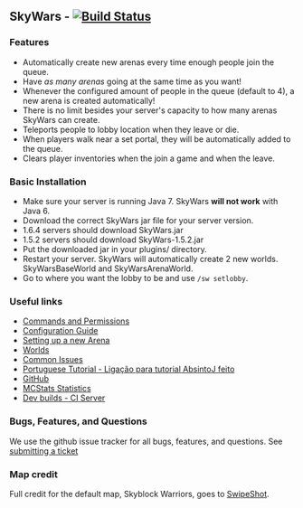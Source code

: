 SkyWars - [![Build Status](https://travis-ci.org/SkyWars/SkyWars.png?branch=master)](https://travis-ci.org/SkyWars/SkyWars)
---
### Features
* Automatically create new arenas every time enough people join the queue.
* Have *as many arenas* going at the same time as you want!
 * Whenever the configured amount of people in the queue (default to 4), a new arena is created automatically!
 * There is no limit besides your server's capacity to how many arenas SkyWars can create.
* Teleports people to lobby location when they leave or die.
* When players walk near a set portal, they will be automatically added to the queue.
* Clears player inventories when the join a game and when the leave.

### Basic Installation
* Make sure your server is running Java 7. SkyWars **will not work** with Java 6.
* Download the correct SkyWars jar file for your server version.
 * 1.6.4 servers should download SkyWars.jar
 * 1.5.2 servers should download SkyWars-1.5.2.jar
* Put the downloaded jar in your plugins/ directory.
* Restart your server. SkyWars will automatically create 2 new worlds. SkyWarsBaseWorld and SkyWarsArenaWorld.
* Go to where you want the lobby to be and use `/sw setlobby`.

### Useful links
* [Commands and Permissions](https://github.com/SkyWars/SkyWars/wiki/Commands-and-Permissions)
* [Configuration Guide](https://github.com/SkyWars/SkyWars/wiki/Configuration)
* [Setting up a new Arena](https://github.com/SkyWars/SkyWars/wiki/Setting-up-a-new-arena)
* [Worlds](https://github.com/SkyWars/SkyWars/wiki/Worlds)
* [Common Issues](https://github.com/SkyWars/SkyWars/wiki/Common-Issues)
* [Portuguese Tutorial - Ligação para tutorial AbsintoJ feito](http://www.youtube.com/watch?v=hYTq39Iomz0)
* [GitHub](https://github.com/SkyWars/SkyWars)
* [MCStats Statistics](http://mcstats.org/plugin/SkyWars)
* [Dev builds - CI Server](http://ci.aemservers.net/job/SkyWars)

### Bugs, Features, and Questions
We use the github issue tracker for all bugs, features, and questions.
See [submitting a ticket](https://github.com/SkyWars/SkyWars/wiki/Submitting-a-ticket)

### Map credit
Full credit for the default map, Skyblock Warriors, goes to [SwipeShot](http://www.youtube.com/user/SwipeShot).
